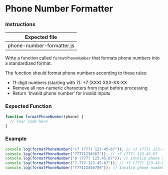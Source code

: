 # Phone Number Formatter

### Instructions

| Expected file             |
| ------------------------- |
| phone-number-formatter.js |

Write a function called `formatPhoneNumber` that formats phone numbers into a standardized format.

The function should format phone numbers according to these rules:

- 11-digit numbers (starting with 7): +7 (XXX) XXX-XX-XX
- Remove all non-numeric characters from input before processing
- Return 'Invalid phone number' for invalid inputs

### Expected Function

```js
function formatPhoneNumber(phone) {
  // Your code here
}
```

### Example

```js
console.log(formatPhoneNumber("+7 (777) 123-45-67")); // +7 (777) 123-45-67
console.log(formatPhoneNumber("77771234567")); // +7 (777) 123-45-67
console.log(formatPhoneNumber("8 (777) 123.45.67")); // Invalid phone number
console.log(formatPhoneNumber("7-777-123-45-67")); // +7 (777) 123-45-67
console.log(formatPhoneNumber("777123456789")); // Invalid phone number
```
